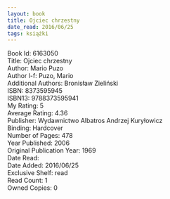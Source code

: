 ```yaml
---
layout: book
title: Ojciec chrzestny
date_read: 2016/06/25
tags: książki
---
```


Book Id: 6163050<br />
Title: Ojciec chrzestny<br />
Author: Mario Puzo<br />
Author l-f: Puzo, Mario<br />
Additional Authors: Bronisław Zieliński<br />
ISBN: 8373595945<br />
ISBN13: 9788373595941<br />
My Rating: 5<br />
Average Rating: 4.36<br />
Publisher: Wydawnictwo Albatros Andrzej Kuryłowicz<br />
Binding: Hardcover<br />
Number of Pages: 478<br />
Year Published: 2006<br />
Original Publication Year: 1969<br />
Date Read: <br />
Date Added: 2016/06/25<br />
Exclusive Shelf: read<br />
Read Count: 1<br />
Owned Copies: 0<br />


